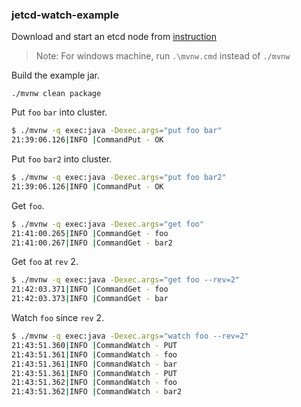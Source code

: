 ### jetcd-watch-example

Download and start an etcd node from [instruction](https://github.com/coreos/etcd/blob/master/Documentation/dl_build.md)

> Note: For windows machine, run `.\mvnw.cmd` instead of `./mvnw`

Build the example jar.

`./mvnw clean package`

Put `foo` `bar` into cluster.

```bash
$ ./mvnw -q exec:java -Dexec.args="put foo bar"
21:39:06.126|INFO |CommandPut - OK
 ```
 
Put `foo` `bar2` into cluster.
 
```bash
$ ./mvnw -q exec:java -Dexec.args="put foo bar2"
21:39:06.126|INFO |CommandPut - OK
```

Get `foo`.

```bash
$ ./mvnw -q exec:java -Dexec.args="get foo"
21:41:00.265|INFO |CommandGet - foo
21:41:00.267|INFO |CommandGet - bar2
```

Get `foo` at `rev` 2.
```bash
$ ./mvnw -q exec:java -Dexec.args="get foo --rev=2"
21:42:03.371|INFO |CommandGet - foo
21:42:03.373|INFO |CommandGet - bar
```

Watch `foo` since `rev` 2.
```bash
$ ./mvnw -q exec:java -Dexec.args="watch foo --rev=2"
21:43:51.360|INFO |CommandWatch - PUT
21:43:51.361|INFO |CommandWatch - foo
21:43:51.361|INFO |CommandWatch - bar
21:43:51.361|INFO |CommandWatch - PUT
21:43:51.362|INFO |CommandWatch - foo
21:43:51.362|INFO |CommandWatch - bar2
```